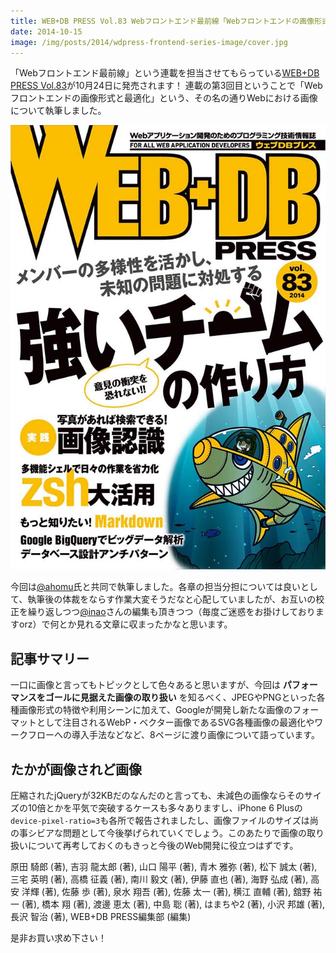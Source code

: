 ```yaml
---
title: WEB+DB PRESS Vol.83 Webフロントエンド最前線「Webフロントエンドの画像形式と最適化」
date: 2014-10-15
image: /img/posts/2014/wdpress-frontend-series-image/cover.jpg
---
```


「Webフロントエンド最前線」という連載を担当させてもらっている[WEB+DB PRESS Vol.83](http://gihyo.jp/magazine/wdpress/archive/2014/vol83)が10月24日に発売されます！
連載の第3回目ということで「Webフロントエンドの画像形式と最適化」という、その名の通りWebにおける画像について執筆しました。

![](/img/posts/2014/wdpress-frontend-series-image/cover.jpg)

今回は[@ahomu](http://twitter.com/ahomu)氏と共同で執筆しました。各章の担当分担については良いとして、執筆後の体裁をならす作業大変そうだなと心配していましたが、お互いの校正を繰り返しつつ[@inao](http://twitter.com/inao)さんの編集も頂きつつ（毎度ご迷惑をお掛けしておりますorz）で何とか見れる文章に収まったかなと思います。

## 記事サマリー

一口に画像と言ってもトピックとして色々あると思いますが、今回は **パフォーマンスをゴールに見据えた画像の取り扱い** を知るべく、JPEGやPNGといった各種画像形式の特徴や利用シーンに加えて、Googleが開発し新たな画像のフォーマットとして注目されるWebP・ベクター画像であるSVG各種画像の最適化やワークフローへの導入手法などなど、8ページに渡り画像について語っています。

## たかが画像されど画像

圧縮されたjQueryが32KBだのなんだのと言っても、未減色の画像ならそのサイズの10倍とかを平気で突破するケースも多々ありますし、iPhone 6 Plusの`device-pixel-ratio=3`も各所で報告されましたし、画像ファイルのサイズは尚の事シビアな問題として今後挙げられていくでしょう。このあたりで画像の取り扱いについて再考しておくのもきっと今後のWeb開発に役立つはずです。

<affiliate-link
  src="https://images-na.ssl-images-amazon.com/images/I/619A10DdrnL._SX352_BO1,204,203,200_.jpg"
  href="https://www.amazon.co.jp/dp/4774167355/"
  tag="1000ch-22"
  title="WEB+DB PRESS Vol.83">
  原田 騎郎  (著), 吉羽 龍太郎 (著), 山口 陽平 (著), 青木 雅弥 (著), 松下 誠太 (著), 三宅 英明 (著), 高橋 征義 (著), 南川 毅文  (著), 伊藤 直也 (著), 海野 弘成 (著), 高安 洋輝 (著), 佐藤 歩  (著), 泉水 翔吾 (著), 佐藤 太一 (著), 横江 直輔 (著), 舘野 祐一 (著), 橋本 翔 (著), 渡邊 恵太 (著), 中島 聡 (著), はまちや2 (著), 小沢 邦雄 (著), 長沢 智治 (著), WEB+DB PRESS編集部 (編集)
</affiliate-link>

是非お買い求め下さい！
